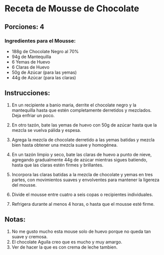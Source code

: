 # Receta de Mousse de Chocolate

## Porciones: 4

### Ingredientes para el Mousse:

- 188g de Chocolate Negro al 70%
- 94g de Mantequilla
- 6 Yemas de Huevo
- 6 Claras de Huevo
- 50g de Azúcar (para las yemas)
- 44g de Azúcar (para las claras)

## Instrucciones:

1. En un recipiente a banio maria, derrite el chocolate negro y la mantequilla hasta que estén completamente derretidos y mezclados. Deja enfriar un poco.

2. En otro tazón, bate las yemas de huevo con 50g de azúcar hasta que la mezcla se vuelva pálida y espesa.

3. Agrega la mezcla de chocolate derretido a las yemas batidas y mezcla bien hasta obtener una mezcla suave y homogénea.

4. En un tazón limpio y seco, bate las claras de huevo a punto de nieve, agregando gradualmente 44g de azúcar mientras sigues batiendo, hasta que las claras estén firmes y brillantes.

5. Incorpora las claras batidas a la mezcla de chocolate y yemas en tres partes, con movimientos suaves y envolventes para mantener la ligereza del mousse.

6. Divide el mousse entre cuatro a seis copas o recipientes individuales.

7. Refrigera durante al menos 4 horas, o hasta que el mousse esté firme.

## Notas:

1. No me gusto mucho esta mouse solo de huevo porque no queda tan suave y cremosa.
2. El chocolate Aguila creo que es mucho y muy amargo.
3. Ver de hacer la que es con crema de leche tambien.



